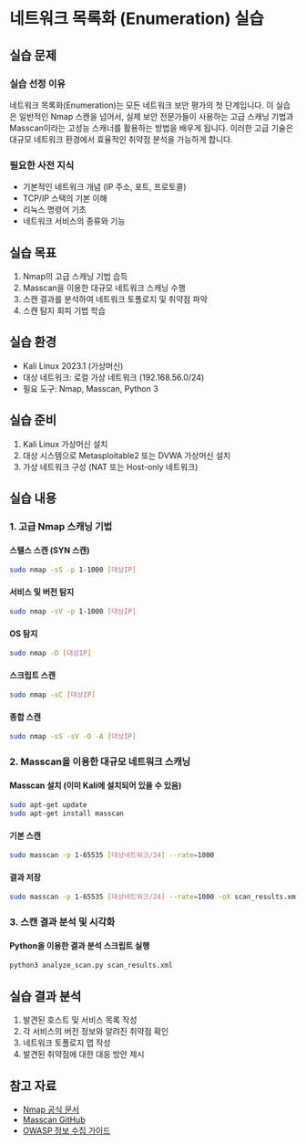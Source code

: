 # 네트워크 목록화 (Enumeration) 실습

## 실습 문제

### 실습 선정 이유
네트워크 목록화(Enumeration)는 모든 네트워크 보안 평가의 첫 단계입니다. 이 실습은 일반적인 Nmap 스캔을 넘어서, 실제 보안 전문가들이 사용하는 고급 스캐닝 기법과 Masscan이라는 고성능 스캐너를 활용하는 방법을 배우게 됩니다. 이러한 고급 기술은 대규모 네트워크 환경에서 효율적인 취약점 분석을 가능하게 합니다.

### 필요한 사전 지식
- 기본적인 네트워크 개념 (IP 주소, 포트, 프로토콜)
- TCP/IP 스택의 기본 이해
- 리눅스 명령어 기초
- 네트워크 서비스의 종류와 기능

## 실습 목표
1. Nmap의 고급 스캐닝 기법 습득
2. Masscan을 이용한 대규모 네트워크 스캐닝 수행
3. 스캔 결과를 분석하여 네트워크 토폴로지 및 취약점 파악
4. 스캔 탐지 회피 기법 학습

## 실습 환경
- Kali Linux 2023.1 (가상머신)
- 대상 네트워크: 로컬 가상 네트워크 (192.168.56.0/24)
- 필요 도구: Nmap, Masscan, Python 3

## 실습 준비
1. Kali Linux 가상머신 설치
2. 대상 시스템으로 Metasploitable2 또는 DVWA 가상머신 설치
3. 가상 네트워크 구성 (NAT 또는 Host-only 네트워크)

## 실습 내용

### 1. 고급 Nmap 스캐닝 기법

#### 스텔스 스캔 (SYN 스캔)
```bash
sudo nmap -sS -p 1-1000 [대상IP]
```

#### 서비스 및 버전 탐지
```bash
sudo nmap -sV -p 1-1000 [대상IP]
```

#### OS 탐지
```bash
sudo nmap -O [대상IP]
```

#### 스크립트 스캔
```bash
sudo nmap -sC [대상IP]
```

#### 종합 스캔
```bash
sudo nmap -sS -sV -O -A [대상IP]
```

### 2. Masscan을 이용한 대규모 네트워크 스캐닝

#### Masscan 설치 (이미 Kali에 설치되어 있을 수 있음)
```bash
sudo apt-get update
sudo apt-get install masscan
```

#### 기본 스캔
```bash
sudo masscan -p 1-65535 [대상네트워크/24] --rate=1000
```

#### 결과 저장
```bash
sudo masscan -p 1-65535 [대상네트워크/24] --rate=1000 -oX scan_results.xml
```

### 3. 스캔 결과 분석 및 시각화

#### Python을 이용한 결과 분석 스크립트 실행
```bash
python3 analyze_scan.py scan_results.xml
```

## 실습 결과 분석
1. 발견된 호스트 및 서비스 목록 작성
2. 각 서비스의 버전 정보와 알려진 취약점 확인
3. 네트워크 토폴로지 맵 작성
4. 발견된 취약점에 대한 대응 방안 제시

## 참고 자료
- [Nmap 공식 문서](https://nmap.org/book/man.html)
- [Masscan GitHub](https://github.com/robertdavidgraham/masscan)
- [OWASP 정보 수집 가이드](https://owasp.org/www-project-web-security-testing-guide/latest/4-Web_Application_Security_Testing/01-Information_Gathering/README.html)
